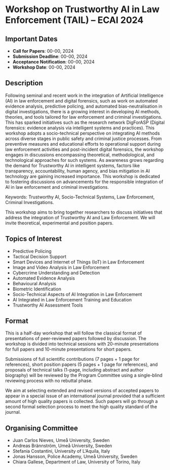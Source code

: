 # Workshop on Trustworthy AI in Law Enforcement (TAIL) – ECAI 2024

## Important Dates
- **Call for Papers**: 00-00, 2024
- **Submission Deadline**: 00-00, 2024
- **Acceptance Notification**: 00-00, 2024
- **Workshop Date**: 00-00, 2024

## Description

Following seminal and recent work in the integration of Artificial Intelligence (AI) in law enforcement and digital forensics, such as work on automated evidence analysis, predictive policing, and automated bias-neutralisation in digital investigations, there is a growing interest in developing AI methods, theories, and tools tailored for law enforcement and criminal investigations. This has sparked initiatives such as the research network DigForASP (Digital forensics: evidence analysis via intelligent systems and practices). This workshop adopts a socio-technical perspective on integrating AI methods across diverse stages in public safety and criminal justice processes. From preventive measures and educational efforts to operational support during law enforcement activities and post-incident digital forensics, the workshop engages in discussions encompassing theoretical, methodological, and technological approaches for such systems. As awareness grows regarding the demand for Trustworthy AI in intelligent systems, factors like transparency, accountability, human agency, and bias mitigation in AI technology are gaining increased importance. This workshop is dedicated to fostering discussions on advancements for the responsible integration of AI in law enforcement and criminal investigations.

Keywords: Trustworthy AI, Socio-Technical Systems, Law Enforcement, Criminal Investigations.

This workshop aims to bring together researchers to discuss initiatives that address the integration of Trustworthy AI and Law Enforcement. We will invite theoretical, experimental and position papers.

## Topics of Interest
- Predictive Policing
- Tactical Decision Support
- Smart Devices and Internet of Things (IoT) in Law Enforcement
- Image and Video Analysis in Law Enforcement
- Cybercrime Understanding and Detection
- Automated Evidence Analysis
- Behavioural Analysis
- Biometric Identification
- Socio-Technical Aspects of AI Integration in Law Enforcement
- AI Integrated in Law Enforcement Training and Education
- Trustworthy AI Assessment Tools

## Format

This is a half-day workshop that will follow the classical format of presentations of peer-reviewed papers followed by discussion. The workshop is divided into technical sessions with 20-minute presentations for full papers and 10-minute presentations for short papers.

Submissions of full scientific contributions (7 pages + 1 page for references), short position papers (5 pages + 1 page for references), and proposals of technical talks (1-page, including abstract and author biography) will be reviewed by the Program Committee using a single-blind reviewing process with no rebuttal phase.

We aim at selecting extended and revised versions of accepted papers to appear in a special issue of an international journal provided that a sufficient amount of high quality papers is collected. Such papers will go through a second formal selection process to meet the high quality standard of the journal.

## Organising Committee
- Juan Carlos Nieves, Umeå University, Sweden
- Andreas Brännström, Umeå University, Sweden
- Stefania Costantini, University of L'Aquila, Italy
- Jonas Hansson, Police Academy, Umeå University, Sweden
- Chiara Gallese, Department of Law, University of Torino, Italy
